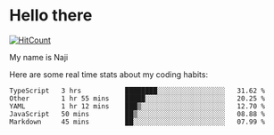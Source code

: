 # Hello there

[![HitCount](http://hits.dwyl.com/na-ji/na-ji.svg)](https://youtu.be/dQw4w9WgXcQ)

My name is Naji

Here are some real time stats about my coding habits:

<!--START_SECTION:waka-->
```text
TypeScript   3 hrs           ████████░░░░░░░░░░░░░░░░░   31.62 % 
Other        1 hr 55 mins    █████░░░░░░░░░░░░░░░░░░░░   20.25 % 
YAML         1 hr 12 mins    ███▒░░░░░░░░░░░░░░░░░░░░░   12.70 % 
JavaScript   50 mins         ██▒░░░░░░░░░░░░░░░░░░░░░░   08.88 % 
Markdown     45 mins         ██░░░░░░░░░░░░░░░░░░░░░░░   07.99 % 
```
<!--END_SECTION:waka-->
